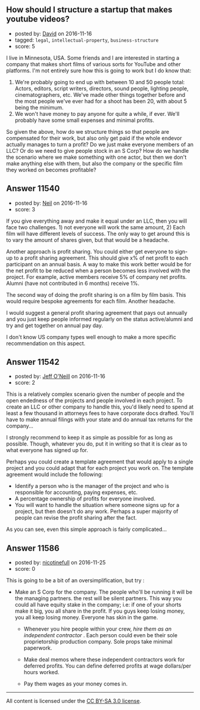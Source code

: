 ## How should I structure a startup that makes youtube videos?

- posted by: [David](https://stackexchange.com/users/105891/david) on 2016-11-16
- tagged: `legal`, `intellectual-property`, `business-structure`
- score: 5

<p>I live in Minnesota, USA. Some friends and I are interested in starting a company that makes short films of various sorts for YouTube and other platforms. I'm not entirely sure how this is going to work but I do know that: </p>

<ol>
<li>We're probably going to end up with between 10 and 50 people total: Actors, editors, script writers, directors, sound people, lighting people, cinematographers, etc. We've made other things together before and the most people we've ever had for a shoot has been 20, with about 5 being the minimum. </li>
<li>We won't have money to pay anyone for quite a while, if ever. We'll probably have some small expenses and minimal profits. </li>
</ol>

<p>So given the above, how do we structure things so that people are compensated for their work, but also only get paid if the whole endevor actually manages to turn a profit? Do we just make everyone members of an LLC? Or do we need to give people stock in an S Corp? How do we handle the scenario where we make something with one actor, but then we don't make anything else with them, but also the company or the specific film they worked on becomes profitable? </p>



## Answer 11540

- posted by: [Neil](https://stackexchange.com/users/2711480/neil) on 2016-11-16
- score: 3

<p>If you give everything away and make it equal under an LLC, then you will face two challenges. 1) not everyone will work the same amount, 2) Each film will have different levels of success. The only way to get around this is to vary the amount of shares given, but that would be a headache.</p>

<p>Another approach is profit sharing. You could either get everyone to sign-up to a profit sharing agreement. This should give x% of net profit to each participant on an annual basis. A way to make this work better would be for the net profit to be reduced when a person becomes less involved with the project. For example, active members receive 5% of company net profits. Alumni (have not contributed in 6 months) receive 1%.</p>

<p>The second way of doing the profit sharing is on a film by film basis. This would require bespoke agreements for each film. Another headache.</p>

<p>I would suggest a general profit sharing agreement that pays out annually and you just keep people informed regularly on the status active/alumni and try and get together on annual pay day. </p>

<p>I don't know US company types well enough to make a more specific recommendation on this aspect.</p>



## Answer 11542

- posted by: [Jeff O'Neill](https://stackexchange.com/users/46273/jeff-o-neill) on 2016-11-16
- score: 2

<p>This is a relatively complex scenario given the number of people and the open endedness of the projects and people involved in each project.  To create an LLC or other company to handle this, you'd likely need to spend at least a few thousand in attorneys fees to have corporate docs drafted.  You'll have to make annual filings with your state and do annual tax returns for the company...</p>

<p>I strongly recommend to keep it as simple as possible for as long as possible.  Though, whatever you do, put it in writing so that it is clear as to what everyone has signed up for.</p>

<p>Perhaps you could create a template agreement that would apply to a single project and you could adapt that for each project you work on.  The template agreement would include the following:</p>

<ul>
<li>Identify a person who is the manager of the project and who is responsible for accounting, paying expenses, etc.</li>
<li>A percentage ownership of profits for everyone involved.</li>
<li>You will want to handle the situation where someone signs up for a project, but then doesn't do any work.  Perhaps a super majority of people can revise the profit sharing after the fact.</li>
</ul>

<p>As you can see, even this simple approach is fairly complicated...</p>



## Answer 11586

- posted by: [nicotinefull](https://stackexchange.com/users/5794572/nicotinefull) on 2016-11-25
- score: 0

<p>This is going to be a bit of an oversimplification, but try : </p>

<ul>
<li><p>Make an S Corp for the company. The people who'll be running it will be the managing partners. the rest will be silent partners. This way you could all have equity stake in the company; i.e: if one of your shorts make it big, you all share in the profit. If you guys keep losing money, you all keep losing money. Everyone has skin in the game. </p>

<ul>
<li><p>Whenever you hire people within your crew, <em>hire them as an independent contractor</em> . Each person could even be their sole proprietorship production company. Sole props take minimal paperwork. </p></li>
<li><p>Make deal memos where these independent contractors work for deferred profits. You can define deferred profits at wage dollars/per hours worked. </p></li>
<li><p>Pay them wages as your money comes in.   </p></li>
</ul></li>
</ul>




---

All content is licensed under the [CC BY-SA 3.0 license](https://creativecommons.org/licenses/by-sa/3.0/).
